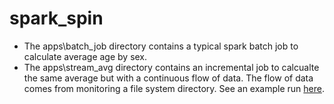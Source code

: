 # spark_spin

* The apps\batch_job directory contains a typical spark batch job to calculate average age by sex.
* The apps\stream_avg directory contains an incremental job to calcualte the same average but with a continuous flow of data. The flow of data comes from monitoring a file system directory. See an example run [here](https://www.youtube.com/watch?v=e5TDrnIuXnk&feature=youtu.be).

